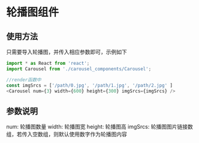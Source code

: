 # 轮播图组件

## 使用方法
只需要导入轮播图，并传入相应参数即可，示例如下

```ts
import * as React from 'react';
import Carousel from './carousel_components/Carousel';

//render函数中
const imgSrcs = ['/path/0.jpg', '/path/1.jpg', '/path/2.jpg' ]
<Carousel num={3} width={600} height={300} imgSrcs={imgSrcs} />
```

## 参数说明
num: 轮播图数量
width: 轮播图宽
height: 轮播图高
imgSrcs: 轮播图图片链接数组，若传入空数组，则默认使用数字作为轮播图内容